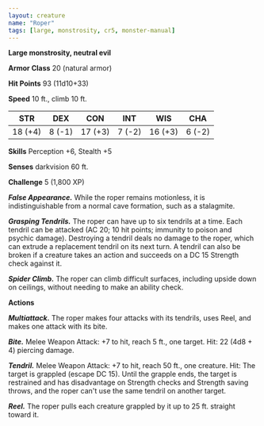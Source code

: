 ```yaml
---
layout: creature
name: "Roper"
tags: [large, monstrosity, cr5, monster-manual]
---
```


**Large monstrosity, neutral evil**

**Armor Class** 20 (natural armor)

**Hit Points** 93 (11d10+33)

**Speed** 10 ft., climb 10 ft.

|   STR   |   DEX   |   CON   |   INT   |   WIS   |   CHA   |
|:-----:|:-----:|:-----:|:-----:|:-----:|:-----:|
| 18 (+4) | 8 (-1) | 17 (+3) | 7 (-2) | 16 (+3) | 6 (-2) |

**Skills** Perception +6, Stealth +5

**Senses** darkvision 60 ft.

**Challenge** 5 (1,800 XP)

***False Appearance.*** While the roper remains motionless, it is indistinguishable from a normal cave formation, such as a stalagmite.

***Grasping Tendrils.*** The roper can have up to six tendrils at a time. Each tendril can be attacked (AC 20; 10 hit points; immunity to poison and psychic damage). Destroying a tendril deals no damage to the roper, which can extrude a replacement tendril on its next turn. A tendril can also be broken if a creature takes an action and succeeds on a DC 15 Strength check against it.

***Spider Climb.*** The roper can climb difficult surfaces, including upside down on ceilings, without needing to make an ability check.

**Actions**

***Multiattack.*** The roper makes four attacks with its tendrils, uses Reel, and makes one attack with its bite.

***Bite.*** Melee Weapon Attack: +7 to hit, reach 5 ft., one target. Hit: 22 (4d8 + 4) piercing damage.

***Tendril.*** Melee Weapon Attack: +7 to hit, reach 50 ft., one creature. Hit: The target is grappled (escape DC 15). Until the grapple ends, the target is restrained and has disadvantage on Strength checks and Strength saving throws, and the roper can't use the same tendril on another target.

***Reel.*** The roper pulls each creature grappled by it up to 25 ft. straight toward it.

